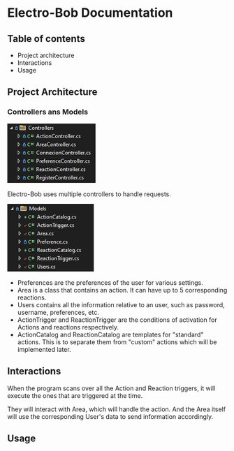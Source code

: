 # Electro-Bob Documentation
## Table of contents
- Project architecture
- Interactions
- Usage

## Project Architecture

### Controllers ans Models

![controllers](./doc_images/controllers.png)

Electro-Bob uses multiple controllers to handle requests.

![models](./doc_images/models.png)

- Preferences are the preferences of the user for various settings.
- Area is a class that contains an action. It can have up to 5 corresponding reactions.
- Users contains all the information relative to an user, such as password, username, preferences, etc.
- ActionTrigger and ReactionTrigger are the conditions of activation for Actions and reactions respectively.
- ActionCatalog and ReactionCatalog are templates for "standard" actions. This is to separate them from "custom" actions which will be implemented later.

## Interactions

When the program scans over all the Action and Reaction triggers, it will execute the ones that are triggered at the time.

They will interact with Area, which will handle the action. And the Area itself will use the corresponding User's data to send information accordingly.

## Usage

